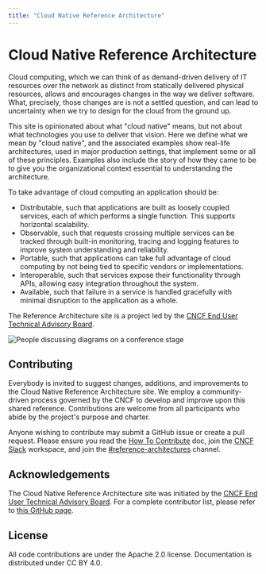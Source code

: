 ```yaml
---
title: "Cloud Native Reference Architecture"
---
```


# Cloud Native Reference Architecture

Cloud computing, which we can think of as demand-driven delivery of IT resources over the network as distinct from statically delivered physical resources, allows and encourages changes in the way we deliver software. What, precisely, those changes are is not a settled question, and can lead to uncertainty when we try to design for the cloud from the ground up.

This site is opinionated about what "cloud native" means, but not about what technologies you use to deliver that vision. Here we define what we mean by "cloud native", and the associated examples show real-life architectures, used in major production settings, that implement some or all of these principles. Examples also include the story of how they came to be to give you the organizational context essential to understanding the architecture.

To take advantage of cloud computing an application should be:

- Distributable, such that applications are built as loosely coupled services, each of which performs a single function. This supports horizontal scalability.
- Observable, such that requests crossing multiple services can be tracked through built-in monitoring, tracing and logging features to improve system understanding and reliability.
- Portable, such that applications can take full advantage of cloud computing by not being tied to specific vendors or implementations.
- Interoperable, such that services expose their functionality through APIs, allowing easy integration throughout the system.
- Available, such that failure in a service is handled gracefully with minimal disruption to the application as a whole.

The Reference Architecture site is a project led by the [CNCF End User Technical Advisory Board](https://www.cncf.io/people/end-user-technical-advisory-board/).

<p><img class="mt-3" src="/images/homepage/stage.jpg" alt="People discussing diagrams on a conference stage"></p>

## Contributing

Everybody is invited to suggest changes, additions, and improvements to the Cloud Native Reference Architecture site. 
We employ a community-driven process governed by the CNCF to develop and improve upon this shared reference.
Contributions are welcome from all participants who abide by the project's purpose and charter.

Anyone wishing to contribute may submit a GitHub issue or create a pull request.
Please ensure you read the [How To Contribute](/how-to/) doc, join the [CNCF Slack](https://communityinviter.com/apps/cloud-native/cncf) workspace, and join the [#reference-architectures](https://cloud-native.slack.com/archives/C07JCV4CQD9) channel.

## Acknowledgements

The Cloud Native Reference Architecture site was initiated by the [CNCF End User Technical Advisory Board](https://www.cncf.io/people/end-user-technical-advisory-board/).
For a complete contributor list, please refer to [this GitHub page](https://github.com/cncf/architecture/graphs/contributors).

## License

All code contributions are under the Apache 2.0 license. 
Documentation is distributed under CC BY 4.0.
